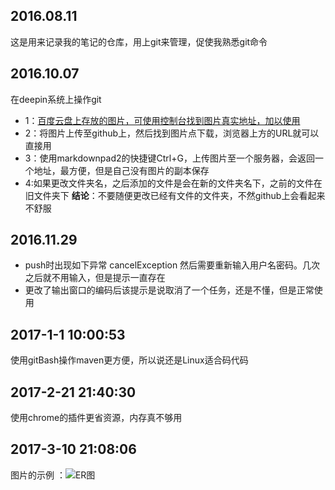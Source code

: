 ## 2016.08.11
这是用来记录我的笔记的仓库，用上git来管理，促使我熟悉git命令
## 2016.10.07
在deepin系统上操作git

* 1：[百度云盘上存放的图片，可使用控制台找到图片真实地址，加以使用](http://pan.baidu.com/s/1c2FVvaC#list/path=%2FMD_Images)
* 2：将图片上传至github上，然后找到图片点下载，浏览器上方的URL就可以直接用
* 3：使用markdownpad2的快捷键Ctrl+G，上传图片至一个服务器，会返回一个地址，最方便，但是自己没有图片的副本保存
* 4:如果更改文件夹名，之后添加的文件是会在新的文件夹名下，之前的文件在旧文件夹下      **结论**：不要随便更改已经有文件的文件夹，不然github上会看起来不舒服

## 2016.11.29
* push时出现如下异常 cancelException 然后需要重新输入用户名密码。几次之后就不用输入，但是提示一直存在
* 更改了输出窗口的编码后该提示是说取消了一个任务，还是不懂，但是正常使用

## 2017-1-1 10:00:53
使用gitBash操作maven更方便，所以说还是Linux适合码代码   

## 2017-2-21 21:40:30
使用chrome的插件更省资源，内存真不够用

## 2017-3-10 21:08:06
图片的示例 ：![ER图](https://raw.githubusercontent.com/Kuangcp/Notes/master/TXT/Images/ER.png)